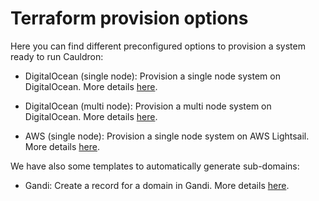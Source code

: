 # Terraform provision options

Here you can find different preconfigured options to provision a system ready to run Cauldron:

* DigitalOcean (single node): Provision a single node system on DigitalOcean. More details [here](do/README.md).

* DigitalOcean (multi node): Provision a multi node system on DigitalOcean. More details [here](do_multi/README.md).

* AWS (single node): Provision a single node system on AWS Lightsail. More details [here](aws/README.md).

We have also some templates to automatically generate sub-domains:

* Gandi: Create a record for a domain in Gandi. More details [here](gandi/README.md).
